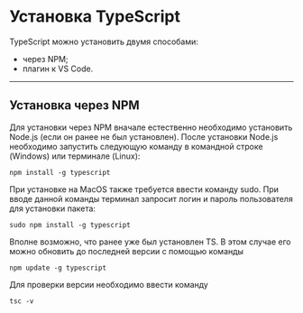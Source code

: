 # Установка TypeScript

TypeScript можно установить двумя способами:
- через NPM;
- плагин к VS Code.

---

## Установка через NPM
Для установки через NPM вначале естественно необходимо установить Node.js (если он ранее не был установлен). После установки Node.js необходимо запустить следующую команду в командной строке (Windows) или терминале (Linux):

```
npm install -g typescript
```

При установке на MacOS также требуется ввести команду sudo. При вводе данной команды терминал запросит логин и пароль пользователя для установки пакета:

```
sudo npm install -g typescript
```

Вполне возможно, что ранее уже был установлен TS. В этом случае его можно обновить до последней версии с помощью команды

```
npm update -g typescript
```

Для проверки версии необходимо ввести команду

```
tsc -v
```